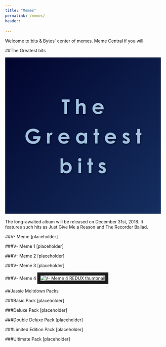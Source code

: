 ```yaml
---
title: "Memes"
permalink: /memes/
header:
  
---
```


Welcome to bits & Bytes' center of memes. Meme Central if you will. 

##The Greatest bits

![alt text](/images/tgbca.jpg "tgbca")

The long-awaited album will be released on December 31st, 2018. It features such hits as Just Give Me a Reason and The Recorder Ballad. 

##V- Meme
[placeholder]

###V- Meme 1
[placeholder]

###V- Meme 2
[placeholder]

###V- Meme 3
[placeholder]

###V- Meme 4
<a href="http://www.youtube.com/watch?feature=player_embedded&v=UO9Ga4eL_xE
" target="_blank"><img src="http://img.youtube.com/vi/UO9Ga4eL_xE/0.jpg" 
alt="V- Meme 4 REDUX thumbnail" width="240" height="180" border="10" /></a>

##Jassie Meltdown Packs

###Basic Pack
[placeholder]

###Deluxe Pack
[placeholder]

###Double Deluxe Pack
[placeholder]

###Limited Edition Pack
[placeholder]

###Ultimate Pack
[placeholder]
